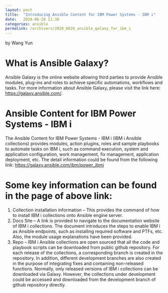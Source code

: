 ```yaml
---
layout: post
title:  "Introducing Ansible Content for IBM Power Systems - IBM i"
date:   2020-06-28 11:30
categories: ansible
permalink: /archivers/2020_0628_ansible_galaxy_for_ibm_i
---
```


by Wang Yun

# What is Ansible Galaxy?
Ansible Galaxy is the online website allowing third parties to provide Ansible modules, plug-ins and roles to achieve specific automations, workflows and tasks. For more information about Ansible Galaxy, please visit the link here: https://galaxy.ansible.com/. 

# Ansible Content for IBM Power Systems - IBM i
The Ansible Content for IBM Power Systems - IBM i (IBM i Ansible collections) provides modules, action plugins, roles and sample playbooks to automate tasks on IBM i, such as command execution, system and application configuration, work management, fix management, application deployment, etc. The detail information could be found from the following link:
https://galaxy.ansible.com/ibm/power_ibmi

# Some key information can be found in the page of above link:
1.	Collection installation information – This provides the command of how to install IBM i collections onto Ansible engine server. 
2.	Docs Site – A link is provided to navigate to the documentation website of IBM i collections. The document introduces the steps to enable IBM i as Ansible endpoints, such as installing required software and PTFs, etc. Also, the module usage explanations have been provided.  
3.	Repo – IBM i Ansible collections are open sourced that all the code and playbook scripts can be downloaded from public github repository. For each release of the collections, a corresponding branch is created in the repository. In addition, different development branches are also created in the purpose of integrating fixes and containing non-released functions. Normally, only released versions of IBM i collections can be downloaded via Galaxy. However, the collections under development could be accessed and downloaded from the development branch of github repository directly. 
